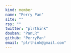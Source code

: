 ```yaml
---
kind: member
name: "Perry Pan"
site: ""
rss: ""
twitter: "plrthink"
douban: "PanLR"
github: "PerryPan"
email: "plrthink@gmail.com"
---
```


